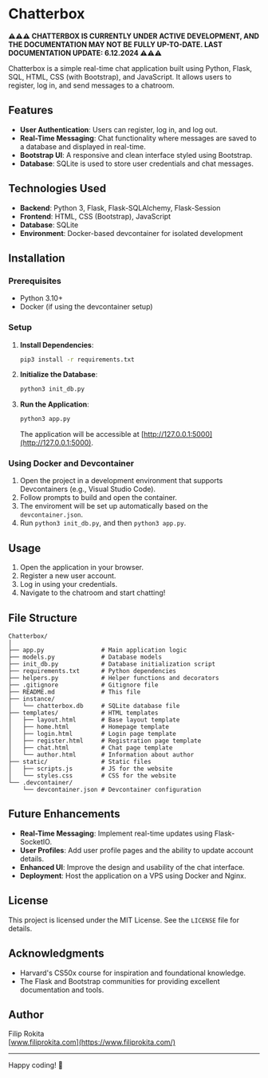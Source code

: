 # Chatterbox

**⚠️⚠️⚠️ CHATTERBOX IS CURRENTLY UNDER ACTIVE DEVELOPMENT, AND THE DOCUMENTATION MAY NOT BE FULLY UP-TO-DATE. LAST DOCUMENTATION UPDATE: 6.12.2024 ⚠️⚠️⚠️**

Chatterbox is a simple real-time chat application built using Python, Flask, SQL, HTML, CSS (with Bootstrap), and JavaScript. It allows users to register, log in, and send messages to a chatroom.

## Features

- **User Authentication**: Users can register, log in, and log out.
- **Real-Time Messaging**: Chat functionality where messages are saved to a database and displayed in real-time.
- **Bootstrap UI**: A responsive and clean interface styled using Bootstrap.
- **Database**: SQLite is used to store user credentials and chat messages.

## Technologies Used

- **Backend**: Python 3, Flask, Flask-SQLAlchemy, Flask-Session
- **Frontend**: HTML, CSS (Bootstrap), JavaScript
- **Database**: SQLite
- **Environment**: Docker-based devcontainer for isolated development

## Installation

### Prerequisites

- Python 3.10+
- Docker (if using the devcontainer setup)

### Setup

1. **Install Dependencies**:
   ```bash
   pip3 install -r requirements.txt
   ```

2. **Initialize the Database**:
   ```bash
   python3 init_db.py
   ```

3. **Run the Application**:
   ```bash
   python3 app.py
   ```
   The application will be accessible at [http://127.0.0.1:5000](http://127.0.0.1:5000).

### Using Docker and Devcontainer

1. Open the project in a development environment that supports Devcontainers (e.g., Visual Studio Code).
2. Follow prompts to build and open the container.
3. The enviroment will be set up automatically based on the `devcontainer.json`.
4. Run `python3 init_db.py`, and then `python3 app.py`.

## Usage

1. Open the application in your browser.
2. Register a new user account.
3. Log in using your credentials.
4. Navigate to the chatroom and start chatting!

## File Structure

```
Chatterbox/
│
├── app.py                # Main application logic
├── models.py             # Database models
├── init_db.py            # Database initialization script
├── requirements.txt      # Python dependencies
├── helpers.py            # Helper functions and decorators
├── .gitignore            # Gitignore file
├── README.md             # This file
├── instance/
│   └── chatterbox.db     # SQLite database file
├── templates/            # HTML templates
│   ├── layout.html       # Base layout template
│   ├── home.html         # Homepage template
│   ├── login.html        # Login page template
│   ├── register.html     # Registration page template
│   ├── chat.html         # Chat page template
│   └── author.html       # Information about author
├── static/               # Static files
│   ├── scripts.js        # JS for the website
│   └── styles.css        # CSS for the website
└── .devcontainer/
    └── devcontainer.json # Devcontainer configuration
```

## Future Enhancements

- **Real-Time Messaging**: Implement real-time updates using Flask-SocketIO.
- **User Profiles**: Add user profile pages and the ability to update account details.
- **Enhanced UI**: Improve the design and usability of the chat interface.
- **Deployment**: Host the application on a VPS using Docker and Nginx.

## License

This project is licensed under the MIT License. See the `LICENSE` file for details.

## Acknowledgments

- Harvard's CS50x course for inspiration and foundational knowledge.
- The Flask and Bootstrap communities for providing excellent documentation and tools.

## Author
Filip Rokita  
[www.filiprokita.com](https://www.filiprokita.com/)

---

Happy coding! 🎉
